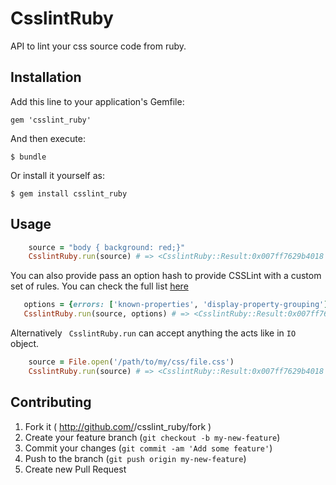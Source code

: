 # CsslintRuby

API to lint your css source code from ruby.

## Installation

Add this line to your application's Gemfile:

    gem 'csslint_ruby'

And then execute:

    $ bundle

Or install it yourself as:

    $ gem install csslint_ruby

## Usage

```ruby
    source = "body { background: red;}"
    CsslintRuby.run(source) # => <CsslintRuby::Result:0x007ff7629b4018 @errors=[], @warnings=[]>
```

You can also provide pass an option hash to provide CSSLint with a custom set of rules. You can check the full list [here](https://github.com/stubbornella/csslint/wiki/Rules)

```ruby
   options = {errors: ['known-properties', 'display-property-grouping'], warnings: ['box-model'], ignore: ['import']}
   CsslintRuby.run(source, options) # => <CsslintRuby::Result:0x007ff76287b160 @errors=[{"type"=>"error", "line"=>2, "col"=>8, "message"=>"Expected (inline | block | list-item | inline-block | table | inline-table | table-row-group | table-header-group | table-footer-group | table-row | table-column-group | table-column | table-cell | table-caption | box | inline-box | grid | inline-grid | none | inherit | -moz-box | -moz-inline-block | -moz-inline-box | -moz-inline-grid | -moz-inline-stack | -moz-inline-table | -moz-grid | -moz-grid-group | -moz-grid-line | -moz-groupbox | -moz-deck | -moz-popup | -moz-stack | -moz-marker | -webkit-box | -webkit-inline-box) but found 'asdas'.", "evidence"=>"body { display: asdas;}", "rule"=>{"id"=>"known-properties", "name"=>"Require use of known properties", "desc"=>"Properties should be known (listed in CSS3 specification) or be a vendor-prefixed property.", "browsers"=>"All"}}], @warnings=[]>
```

Alternatively ``` CsslintRuby.run``` can accept anything the acts like in ```IO``` object.
```ruby
    source = File.open('/path/to/my/css/file.css')
    CsslintRuby.run(source) # => <CsslintRuby::Result:0x007ff7629b4018 @errors=[], @warnings=[]>
```

## Contributing

1. Fork it ( http://github.com/<my-github-username>/csslint_ruby/fork )
2. Create your feature branch (`git checkout -b my-new-feature`)
3. Commit your changes (`git commit -am 'Add some feature'`)
4. Push to the branch (`git push origin my-new-feature`)
5. Create new Pull Request
